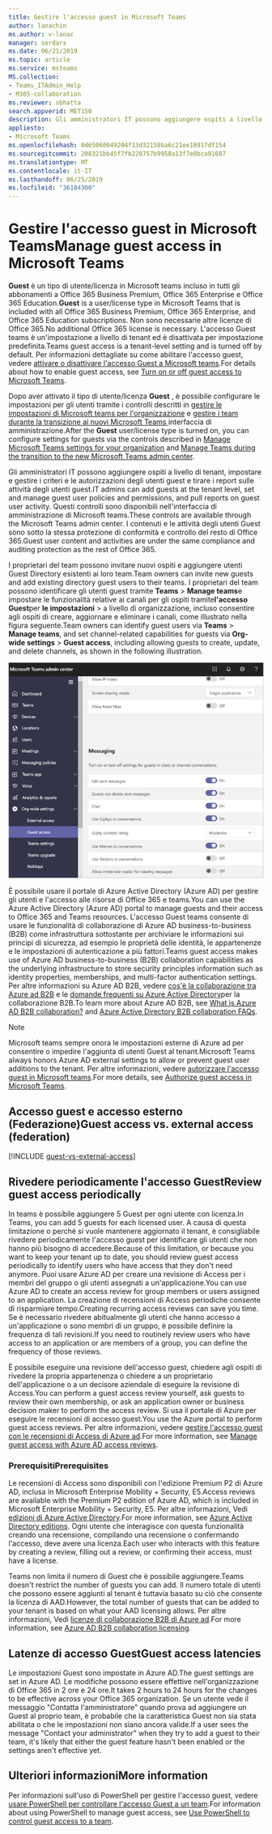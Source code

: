 ```yaml
---
title: Gestire l'accesso guest in Microsoft Teams
author: lanachin
ms.author: v-lanac
manager: serdars
ms.date: 06/21/2019
ms.topic: article
ms.service: msteams
MS.collection:
- Teams_ITAdmin_Help
- M365-collaboration
ms.reviewer: sbhatta
search.appverid: MET150
description: Gli amministratori IT possono aggiungere ospiti a livello di tenant, impostare e gestire i criteri e le autorizzazioni degli utenti guest, determinare gli utenti che possono invitare gli ospiti e tirare i report sulle attività degli utenti guest.
appliesto:
- Microsoft Teams
ms.openlocfilehash: 0d65060049204f13d32158ba6c21ee18917df154
ms.sourcegitcommit: 208321bb45f7fb228757b9958a13f7e0bca91687
ms.translationtype: MT
ms.contentlocale: it-IT
ms.lasthandoff: 06/25/2019
ms.locfileid: "36184300"
---
```

<a name="manage-guest-access-in-microsoft-teams"></a><span data-ttu-id="2740d-103">Gestire l'accesso guest in Microsoft Teams</span><span class="sxs-lookup"><span data-stu-id="2740d-103">Manage guest access in Microsoft Teams</span></span>
======================================

<span data-ttu-id="2740d-104">**Guest** è un tipo di utente/licenza in Microsoft teams incluso in tutti gli abbonamenti a Office 365 Business Premium, Office 365 Enterprise e Office 365 Education.</span><span class="sxs-lookup"><span data-stu-id="2740d-104">**Guest** is a user/license type in Microsoft Teams that is included with all Office 365 Business Premium, Office 365 Enterprise, and Office 365 Education subscriptions.</span></span> <span data-ttu-id="2740d-105">Non sono necessarie altre licenze di Office 365.</span><span class="sxs-lookup"><span data-stu-id="2740d-105">No additional Office 365 license is necessary.</span></span> <span data-ttu-id="2740d-106">L'accesso Guest teams è un'impostazione a livello di tenant ed è disattivata per impostazione predefinita.</span><span class="sxs-lookup"><span data-stu-id="2740d-106">Teams guest access is a tenant-level setting and is turned off by default.</span></span> <span data-ttu-id="2740d-107">Per informazioni dettagliate su come abilitare l'accesso guest, vedere [attivare o disattivare l'accesso Guest a Microsoft teams](set-up-guests.md).</span><span class="sxs-lookup"><span data-stu-id="2740d-107">For details about how to enable guest access, see [Turn on or off guest access to Microsoft Teams](set-up-guests.md).</span></span>

<span data-ttu-id="2740d-108">Dopo aver attivato il tipo di utente/licenza **Guest** , è possibile configurare le impostazioni per gli utenti tramite i controlli descritti in [gestire le impostazioni di Microsoft teams per l'organizzazione](enable-features-office-365.md) e [gestire i team durante la transizione ai nuovi Microsoft Teams ](manage-teams-skypeforbusiness-admin-center.md)interfaccia di amministrazione.</span><span class="sxs-lookup"><span data-stu-id="2740d-108">After the **Guest** user/license type is turned on, you can configure settings for guests via the controls described in [Manage Microsoft Teams settings for your organization](enable-features-office-365.md) and [Manage Teams during the transition to the new Microsoft Teams admin center](manage-teams-skypeforbusiness-admin-center.md).</span></span>     
    
<span data-ttu-id="2740d-109">Gli amministratori IT possono aggiungere ospiti a livello di tenant, impostare e gestire i criteri e le autorizzazioni degli utenti guest e tirare i report sulle attività degli utenti guest.</span><span class="sxs-lookup"><span data-stu-id="2740d-109">IT admins can add guests at the tenant level, set and manage guest user policies and permissions, and pull reports on guest user activity.</span></span> <span data-ttu-id="2740d-110">Questi controlli sono disponibili nell'interfaccia di amministrazione di Microsoft teams.</span><span class="sxs-lookup"><span data-stu-id="2740d-110">These controls are available through the Microsoft Teams admin center.</span></span> <span data-ttu-id="2740d-111">I contenuti e le attività degli utenti Guest sono sotto la stessa protezione di conformità e controllo del resto di Office 365.</span><span class="sxs-lookup"><span data-stu-id="2740d-111">Guest user content and activities are under the same compliance and auditing protection as the rest of Office 365.</span></span>

<span data-ttu-id="2740d-112">I proprietari del team possono invitare nuovi ospiti e aggiungere utenti Guest Directory esistenti ai loro team.</span><span class="sxs-lookup"><span data-stu-id="2740d-112">Team owners can invite new guests and add existing directory guest users to their teams.</span></span> <span data-ttu-id="2740d-113">I proprietari del team possono identificare gli utenti guest tramite **Teams** > **Manage teams**e impostare le funzionalità relative ai canali per gli ospiti tramite**l'accesso Guest**per **le impostazioni** > a livello di organizzazione, incluso consentire agli ospiti di creare, aggiornare e eliminare i canali, come illustrato nella figura seguente.</span><span class="sxs-lookup"><span data-stu-id="2740d-113">Team owners can identify guest users via **Teams** > **Manage teams**, and set channel-related capabilities for guests via **Org-wide settings** > **Guest access**, including allowing guests to create, update, and delete channels, as shown in the following illustration.</span></span>

![Impostazioni delle autorizzazioni guest in teams](media/manage-guest-access-image1.png)
  
<span data-ttu-id="2740d-115">È possibile usare il portale di Azure Active Directory (Azure AD) per gestire gli utenti e l'accesso alle risorse di Office 365 e teams.</span><span class="sxs-lookup"><span data-stu-id="2740d-115">You can use the Azure Active Directory (Azure AD) portal to manage guests and their access to Office 365 and Teams resources.</span></span> <span data-ttu-id="2740d-116">L'accesso Guest teams consente di usare le funzionalità di collaborazione di Azure AD business-to-business (B2B) come infrastruttura sottostante per archiviare le informazioni sui principi di sicurezza, ad esempio le proprietà delle identità, le appartenenze e le impostazioni di autenticazione a più fattori.</span><span class="sxs-lookup"><span data-stu-id="2740d-116">Teams guest access makes use of Azure AD business-to-business (B2B) collaboration capabilities as the underlying infrastructure to store security principles information such as identity properties, memberships, and multi-factor authentication settings.</span></span> <span data-ttu-id="2740d-117">Per altre informazioni su Azure AD B2B, vedere [cos'è la collaborazione tra Azure ad B2B](https://go.microsoft.com/fwlink/p/?linkid=853011) e le [domande frequenti su Azure Active Directory](https://go.microsoft.com/fwlink/p/?linkid=853020)per la collaborazione B2B.</span><span class="sxs-lookup"><span data-stu-id="2740d-117">To learn more about Azure AD B2B, see [What is Azure AD B2B collaboration?](https://go.microsoft.com/fwlink/p/?linkid=853011) and [Azure Active Directory B2B collaboration FAQs](https://go.microsoft.com/fwlink/p/?linkid=853020).</span></span>

> [!NOTE]
> <span data-ttu-id="2740d-118">Microsoft teams sempre onora le impostazioni esterne di Azure ad per consentire o impedire l'aggiunta di utenti Guest al tenant.</span><span class="sxs-lookup"><span data-stu-id="2740d-118">Microsoft Teams always honors Azure AD external settings to allow or prevent guest user additions to the tenant.</span></span> <span data-ttu-id="2740d-119">Per altre informazioni, vedere [autorizzare l'accesso guest in Microsoft teams](Teams-dependencies.md).</span><span class="sxs-lookup"><span data-stu-id="2740d-119">For more details, see [Authorize guest access in Microsoft Teams](Teams-dependencies.md).</span></span>
  
## <a name="guest-access-vs-external-access-federation"></a><span data-ttu-id="2740d-120">Accesso guest e accesso esterno (Federazione)</span><span class="sxs-lookup"><span data-stu-id="2740d-120">Guest access vs. external access (federation)</span></span>

[!INCLUDE [guest-vs-external-access](includes/guest-vs-external-access.md)]

## <a name="review-guest-access-periodically"></a><span data-ttu-id="2740d-121">Rivedere periodicamente l'accesso Guest</span><span class="sxs-lookup"><span data-stu-id="2740d-121">Review guest access periodically</span></span>

<span data-ttu-id="2740d-122">In teams è possibile aggiungere 5 Guest per ogni utente con licenza.</span><span class="sxs-lookup"><span data-stu-id="2740d-122">In Teams, you can add 5 guests for each licensed user.</span></span> <span data-ttu-id="2740d-123">A causa di questa limitazione o perché si vuole mantenere aggiornato il tenant, è consigliabile rivedere periodicamente l'accesso guest per identificare gli utenti che non hanno più bisogno di accedere.</span><span class="sxs-lookup"><span data-stu-id="2740d-123">Because of this limitation, or because you want to keep your tenant up to date, you should review guest access periodically to identify users who have access that they don't need anymore.</span></span> <span data-ttu-id="2740d-124">Puoi usare Azure AD per creare una revisione di Access per i membri del gruppo o gli utenti assegnati a un'applicazione.</span><span class="sxs-lookup"><span data-stu-id="2740d-124">You can use Azure AD to create an access review for group members or users assigned to an application.</span></span> <span data-ttu-id="2740d-125">La creazione di recensioni di Access periodiche consente di risparmiare tempo.</span><span class="sxs-lookup"><span data-stu-id="2740d-125">Creating recurring access reviews can save you time.</span></span> <span data-ttu-id="2740d-126">Se è necessario rivedere abitualmente gli utenti che hanno accesso a un'applicazione o sono membri di un gruppo, è possibile definire la frequenza di tali revisioni.</span><span class="sxs-lookup"><span data-stu-id="2740d-126">If you need to routinely review users who have access to an application or are members of a group, you can define the frequency of those reviews.</span></span> 

<span data-ttu-id="2740d-127">È possibile eseguire una revisione dell'accesso guest, chiedere agli ospiti di rivedere la propria appartenenza o chiedere a un proprietario dell'applicazione o a un decisore aziendale di eseguire la revisione di Access.</span><span class="sxs-lookup"><span data-stu-id="2740d-127">You can perform a guest access review yourself, ask guests to review their own membership, or ask an application owner or business decision maker to perform the access review.</span></span> <span data-ttu-id="2740d-128">Si usa il portale di Azure per eseguire le recensioni di accesso guest.</span><span class="sxs-lookup"><span data-stu-id="2740d-128">You use the Azure portal to perform guest access reviews.</span></span> <span data-ttu-id="2740d-129">Per altre informazioni, vedere [gestire l'accesso guest con le recensioni di Access di Azure ad](https://docs.microsoft.com/en-us/azure/active-directory/governance/manage-guest-access-with-access-reviews).</span><span class="sxs-lookup"><span data-stu-id="2740d-129">For more information, see [Manage guest access with Azure AD access reviews](https://docs.microsoft.com/en-us/azure/active-directory/governance/manage-guest-access-with-access-reviews).</span></span>

###  <a name="prerequisites"></a><span data-ttu-id="2740d-130">Prerequisiti</span><span class="sxs-lookup"><span data-stu-id="2740d-130">Prerequisites</span></span>

<span data-ttu-id="2740d-131">Le recensioni di Access sono disponibili con l'edizione Premium P2 di Azure AD, inclusa in Microsoft Enterprise Mobility + Security, E5.</span><span class="sxs-lookup"><span data-stu-id="2740d-131">Access reviews are available with the Premium P2 edition of Azure AD, which is included in Microsoft Enterprise Mobility + Security, E5.</span></span> <span data-ttu-id="2740d-132">Per altre informazioni, Vedi [edizioni di Azure Active Directory](https://docs.microsoft.com/en-us/azure/active-directory/fundamentals/active-directory-whatis).</span><span class="sxs-lookup"><span data-stu-id="2740d-132">For more information, see [Azure Active Directory editions](https://docs.microsoft.com/en-us/azure/active-directory/fundamentals/active-directory-whatis).</span></span> <span data-ttu-id="2740d-133">Ogni utente che interagisce con questa funzionalità creando una recensione, compilando una recensione o confermando l'accesso, deve avere una licenza.</span><span class="sxs-lookup"><span data-stu-id="2740d-133">Each user who interacts with this feature by creating a review, filling out a review, or confirming their access, must have a license.</span></span>

<span data-ttu-id="2740d-134">Teams non limita il numero di Guest che è possibile aggiungere.</span><span class="sxs-lookup"><span data-stu-id="2740d-134">Teams doesn't restrict the number of guests you can add.</span></span> <span data-ttu-id="2740d-135">Il numero totale di utenti che possono essere aggiunti al tenant è tuttavia basato su ciò che consente la licenza di AAD.</span><span class="sxs-lookup"><span data-stu-id="2740d-135">However, the total number of guests that can be added to your tenant is based on what your AAD licensing allows.</span></span> <span data-ttu-id="2740d-136">Per altre informazioni, Vedi [licenze di collaborazione B2B di Azure ad](https://docs.microsoft.com/en-us/azure/active-directory/b2b/licensing-guidance).</span><span class="sxs-lookup"><span data-stu-id="2740d-136">For more information, see [Azure AD B2B collaboration licensing](https://docs.microsoft.com/en-us/azure/active-directory/b2b/licensing-guidance).</span></span>

## <a name="guest-access-latencies"></a><span data-ttu-id="2740d-137">Latenze di accesso Guest</span><span class="sxs-lookup"><span data-stu-id="2740d-137">Guest access latencies</span></span>

<span data-ttu-id="2740d-138">Le impostazioni Guest sono impostate in Azure AD.</span><span class="sxs-lookup"><span data-stu-id="2740d-138">The guest settings are set in Azure AD.</span></span> <span data-ttu-id="2740d-139">Le modifiche possono essere effettive nell'organizzazione di Office 365 in 2 ore e 24 ore.</span><span class="sxs-lookup"><span data-stu-id="2740d-139">It takes 2 hours to 24 hours for the changes to be effective across your Office 365 organization.</span></span> <span data-ttu-id="2740d-140">Se un utente vede il messaggio "Contatta l'amministratore" quando prova ad aggiungere un Guest al proprio team, è probabile che la caratteristica Guest non sia stata abilitata o che le impostazioni non siano ancora valide.</span><span class="sxs-lookup"><span data-stu-id="2740d-140">If a user sees the message "Contact your administrator" when they try to add a guest to their team, it's likely that either the guest feature hasn't been enabled or the settings aren't effective yet.</span></span>

## <a name="more-information"></a><span data-ttu-id="2740d-141">Ulteriori informazioni</span><span class="sxs-lookup"><span data-stu-id="2740d-141">More information</span></span>

<span data-ttu-id="2740d-142">Per informazioni sull'uso di PowerShell per gestire l'accesso guest, vedere [usare PowerShell per controllare l'accesso Guest a un team](guest-access-powershell.md).</span><span class="sxs-lookup"><span data-stu-id="2740d-142">For information about using PowerShell to manage guest access, see [Use PowerShell to control guest access to a team](guest-access-powershell.md).</span></span>


